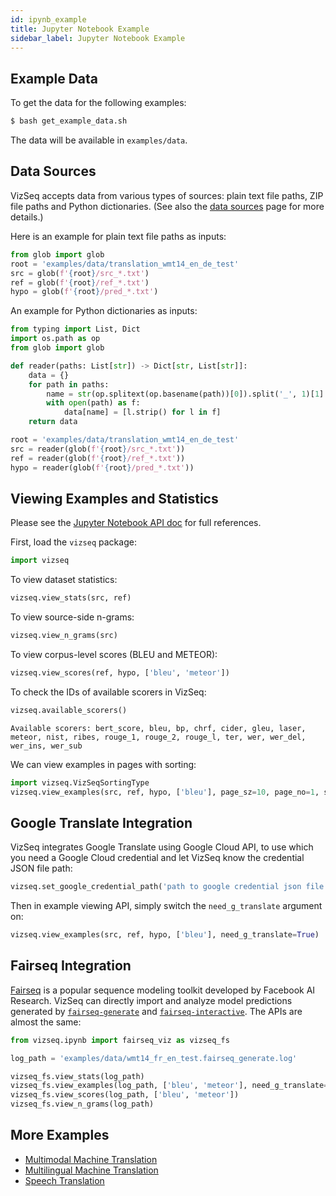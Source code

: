 ```yaml
---
id: ipynb_example
title: Jupyter Notebook Example
sidebar_label: Jupyter Notebook Example
---
```


## Example Data
To get the data for the following examples:
```bash
$ bash get_example_data.sh
```
The data will be available in `examples/data`.

## Data Sources
VizSeq accepts data from various types of sources: plain text file paths, ZIP file paths and Python dictionaries.
(See also the [data sources](data_sources) page for more details.)

Here is an example for plain text file paths as inputs:
```python
from glob import glob
root = 'examples/data/translation_wmt14_en_de_test'
src = glob(f'{root}/src_*.txt')
ref = glob(f'{root}/ref_*.txt')
hypo = glob(f'{root}/pred_*.txt')
```
An example for Python dictionaries as inputs:
```python
from typing import List, Dict
import os.path as op
from glob import glob

def reader(paths: List[str]) -> Dict[str, List[str]]:
    data = {}
    for path in paths:
        name = str(op.splitext(op.basename(path))[0]).split('_', 1)[1]
        with open(path) as f:
            data[name] = [l.strip() for l in f]
    return data

root = 'examples/data/translation_wmt14_en_de_test'
src = reader(glob(f'{root}/src_*.txt'))
ref = reader(glob(f'{root}/ref_*.txt'))
hypo = reader(glob(f'{root}/pred_*.txt'))
```

## Viewing Examples and Statistics 
Please see the [Jupyter Notebook API doc](ipynb_api) for full references.

First, load the `vizseq` package:
```python
import vizseq
```
To view dataset statistics:
```python
vizseq.view_stats(src, ref)
```
To view source-side n-grams:
```python
vizseq.view_n_grams(src)
```
To view corpus-level scores (BLEU and METEOR):
```python
vizseq.view_scores(ref, hypo, ['bleu', 'meteor'])
```
To check the IDs of available scorers in VizSeq:
```python
vizseq.available_scorers()
```

```
Available scorers: bert_score, bleu, bp, chrf, cider, gleu, laser, meteor, nist, ribes, rouge_1, rouge_2, rouge_l, ter, wer, wer_del, wer_ins, wer_sub
```

We can view examples in pages with sorting:
```python
import vizseq.VizSeqSortingType
vizseq.view_examples(src, ref, hypo, ['bleu'], page_sz=10, page_no=1, sorting=VizSeqSortingType.src_len)
```

## Google Translate Integration
VizSeq integrates Google Translate using Google Cloud API, to use which you need a Google Cloud credential and let VizSeq know the credential JSON file path:
```python
vizseq.set_google_credential_path('path to google credential json file')
```
Then in example viewing API, simply switch the `need_g_translate` argument on:
```python
vizseq.view_examples(src, ref, hypo, ['bleu'], need_g_translate=True)
```

## Fairseq Integration

[Fairseq](https://github.com/pytorch/fairseq) is a popular sequence modeling toolkit developed by Facebook AI Research.
VizSeq can directly import and analyze model predictions generated by [`fairseq-generate`](https://github.com/pytorch/fairseq/blob/master/generate.py) and [`fairseq-interactive`](https://github.com/pytorch/fairseq/blob/master/interactive.py). The
APIs are almost the same:

```python
from vizseq.ipynb import fairseq_viz as vizseq_fs

log_path = 'examples/data/wmt14_fr_en_test.fairseq_generate.log'

vizseq_fs.view_stats(log_path)
vizseq_fs.view_examples(log_path, ['bleu', 'meteor'], need_g_translate=True)
vizseq_fs.view_scores(log_path, ['bleu', 'meteor'])
vizseq_fs.view_n_grams(log_path)
```

## More Examples
- [Multimodal Machine Translation](examples/multimodal_machine_translation.ipynb)
- [Multilingual Machine Translation](examples/multilingual_machine_translation.ipynb)
- [Speech Translation](examples/speech_translation.ipynb)
